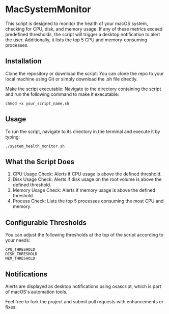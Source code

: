 # MacSystemMonitor

This script is designed to monitor the health of your macOS system, checking for CPU, disk, and memory usage. If any of these metrics exceed predefined thresholds, the script will trigger a desktop notification to alert the user. Additionally, it lists the top 5 CPU and memory-consuming processes.

## Installation

Clone the repository or download the script: You can clone the repo to your local machine using Git or simply download the .sh file directly.

Make the script executable: Navigate to the directory containing the script and run the following command to make it executable:
```
chmod +x your_script_name.sh
```

## Usage

To run the script, navigate to its directory in the terminal and execute it by typing:
```
./system_health_monitor.sh
```

## What the Script Does

1. CPU Usage Check: Alerts if CPU usage is above the defined threshold.
2. Disk Usage Check: Alerts if disk usage on the root volume is above the defined threshold.
3. Memory Usage Check: Alerts if memory usage is above the defined threshold.
4. Process Check: Lists the top 5 processes consuming the most CPU and memory.

## Configurable Thresholds
You can adjust the following thresholds at the top of the script according to your needs:
```
CPU_THRESHOLD
DISK_THRESHOLD
MEM_THRESHOLD
```

## Notifications
Alerts are displayed as desktop notifications using osascript, which is part of macOS's automation tools.

Feel free to fork the project and submit pull requests with enhancements or fixes.

